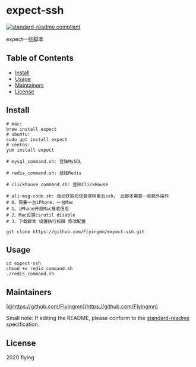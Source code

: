 # expect-ssh

[![standard-readme compliant](https://img.shields.io/badge/standard--readme-OK-green.svg?style=flat-square)](https://github.com/RichardLitt/standard-readme)

expect一些脚本


## Table of Contents

- [Install](#install)
- [Usage](#usage)
- [Maintainers](#maintainers)
- [License](#license)

## Install

```shell
# mac:
brew install expect
# ubuntu:
sudo apt install expect
# centos:
yum install expect

# mysql_command.sh: 登陆MySQL

# redis_command.sh: 登陆Redis

# clickhouse_command.sh: 登陆ClickHouse

# ali-msg-code.sh: 自动获取短信登录阿里云ssh， 此脚本需要一些额外操作
# 0、需要一台iPhone，一台Mac  
# 1、iPhone开启Mac接收信息  
# 2、Mac设置csrutil disable  
# 3、下载脚本 设置执行权限 修改配置  

git clone https://github.com/Flyingmn/expect-ssh.git
```

## Usage

```shell
cd expect-ssh
chmod +x redis_command.sh
./redis_command.sh
```

## Maintainers

[@https://github.com/Flyingmn](https://github.com/Flyingmn)

Small note: If editing the README, please conform to the [standard-readme](https://github.com/RichardLitt/standard-readme) specification.

## License

2020 flying
